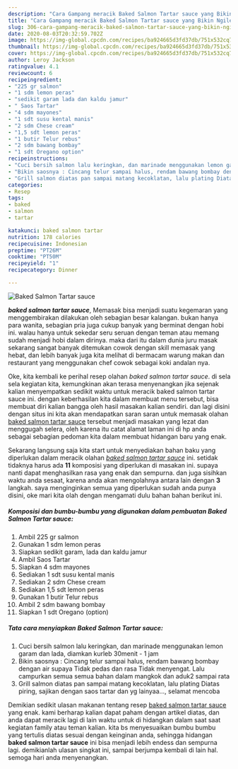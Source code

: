 ```yaml
---
description: "Cara Gampang meracik Baked Salmon Tartar sauce yang Bikin Ngiler"
title: "Cara Gampang meracik Baked Salmon Tartar sauce yang Bikin Ngiler"
slug: 306-cara-gampang-meracik-baked-salmon-tartar-sauce-yang-bikin-ngiler
date: 2020-08-03T20:32:59.702Z
image: https://img-global.cpcdn.com/recipes/ba924665d3fd37db/751x532cq70/baked-salmon-tartar-sauce-foto-resep-utama.jpg
thumbnail: https://img-global.cpcdn.com/recipes/ba924665d3fd37db/751x532cq70/baked-salmon-tartar-sauce-foto-resep-utama.jpg
cover: https://img-global.cpcdn.com/recipes/ba924665d3fd37db/751x532cq70/baked-salmon-tartar-sauce-foto-resep-utama.jpg
author: Leroy Jackson
ratingvalue: 4.1
reviewcount: 6
recipeingredient:
- "225 gr salmon"
- "1 sdm lemon peras"
- "sedikit garam lada dan kaldu jamur"
- " Saos Tartar"
- "4 sdm mayones"
- "1 sdt susu kental manis"
- "2 sdm Chese cream"
- "1,5 sdt lemon peras"
- "1 butir Telur rebus"
- "2 sdm bawang bombay"
- "1 sdt Oregano option"
recipeinstructions:
- "Cuci bersih salmon lalu keringkan, dan marinade menggunakan lemon garam dan lada, diamkan kurleb 30menit - 1 jam"
- "Bikin saosnya : Cincang telur sampai halus, rendam bawang bombay dengan air supaya Tidak pedas dan rasa Tidak menyengat. Lalu campurkan semua semua bahan dalam mangkok dan aduk2 sampai rata"
- "Grill salmon diatas pan sampai matang kecoklatan, lalu plating Diatas piring, sajikan dengan saos tartar dan yg lainyaa..., selamat mencoba"
categories:
- Resep
tags:
- baked
- salmon
- tartar

katakunci: baked salmon tartar 
nutrition: 178 calories
recipecuisine: Indonesian
preptime: "PT26M"
cooktime: "PT50M"
recipeyield: "1"
recipecategory: Dinner

---
```



![Baked Salmon Tartar sauce](https://img-global.cpcdn.com/recipes/ba924665d3fd37db/751x532cq70/baked-salmon-tartar-sauce-foto-resep-utama.jpg)

<b><i>baked salmon tartar sauce</i></b>, Memasak bisa menjadi suatu kegemaran yang menggembirakan dilakukan oleh sebagian besar kalangan. bukan hanya para wanita, sebagian pria juga cukup banyak yang berminat dengan hobi ini. walau hanya untuk sekedar seru seruan dengan teman atau memang sudah menjadi hobi dalam dirinya. maka dari itu dalam dunia juru masak sekarang sangat banyak ditemukan cowok dengan skill memasak yang hebat, dan lebih banyak juga kita melihat di bermacam warung makan dan restaurant yang menggunakan chef cowok sebagai koki andalan nya.



Oke, kita kembali ke perihal resep olahan <i>baked salmon tartar sauce</i>. di sela sela kegiatan kita, kemungkinan akan terasa menyenangkan jika sejenak kalian menyempatkan sedikit waktu untuk meracik baked salmon tartar sauce ini. dengan keberhasilan kita dalam membuat menu tersebut, bisa membuat diri kalian bangga oleh hasil masakan kalian sendiri. dan lagi disini dengan situs ini kita akan mendapatkan saran saran untuk memasak olahan <u>baked salmon tartar sauce</u> tersebut menjadi masakan yang lezat dan menggugah selera, oleh karena itu catat alamat laman ini di hp anda sebagai sebagian pedoman kita dalam membuat hidangan baru yang enak.


Sekarang langsung saja kita start untuk menyediakan bahan baku yang diperlukan dalam meracik olahan <u><i>baked salmon tartar sauce</i></u> ini. setidak tidaknya harus ada <b>11</b> komposisi yang diperlukan di masakan ini. supaya nanti dapat menghasilkan rasa yang enak dan sempurna. dan juga sisihkan waktu anda sesaat, karena anda akan mengolahnya antara lain dengan <b>3</b> langkah. saya menginginkan semua yang diperlukan sudah anda punya disini, oke mari kita olah dengan mengamati dulu bahan bahan berikut ini.

<!--inarticleads1-->

##### Komposisi dan bumbu-bumbu yang digunakan dalam pembuatan Baked Salmon Tartar sauce:

1. Ambil 225 gr salmon
1. Gunakan 1 sdm lemon peras
1. Siapkan sedikit garam, lada dan kaldu jamur
1. Ambil  Saos Tartar
1. Siapkan 4 sdm mayones
1. Sediakan 1 sdt susu kental manis
1. Sediakan 2 sdm Chese cream
1. Sediakan 1,5 sdt lemon peras
1. Gunakan 1 butir Telur rebus
1. Ambil 2 sdm bawang bombay
1. Siapkan 1 sdt Oregano (option)




<!--inarticleads2-->

##### Tata cara menyiapkan Baked Salmon Tartar sauce:

1. Cuci bersih salmon lalu keringkan, dan marinade menggunakan lemon garam dan lada, diamkan kurleb 30menit - 1 jam
1. Bikin saosnya : Cincang telur sampai halus, rendam bawang bombay dengan air supaya Tidak pedas dan rasa Tidak menyengat. Lalu campurkan semua semua bahan dalam mangkok dan aduk2 sampai rata
1. Grill salmon diatas pan sampai matang kecoklatan, lalu plating Diatas piring, sajikan dengan saos tartar dan yg lainyaa..., selamat mencoba




Demikian sedikit ulasan makanan tentang resep <u>baked salmon tartar sauce</u> yang enak. kami berharap kalian dapat paham dengan artikel diatas, dan anda dapat meracik lagi di lain waktu untuk di hidangkan dalam saat saat kegiatan family atau teman kalian. kita bs menyesuaikan bumbu bumbu yang tertulis diatas sesuai dengan keinginan anda, sehingga hidangan <b>baked salmon tartar sauce</b> ini bisa menjadi lebih endess dan sempurna lagi. demikianlah ulasan singkat ini, sampai berjumpa kembali di lain hal. semoga hari anda menyenangkan.
